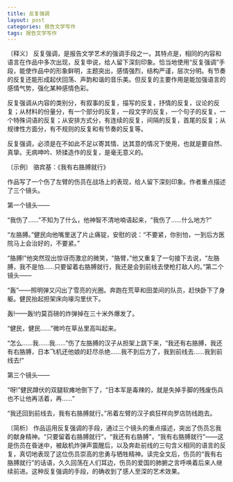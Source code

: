 ```yaml
---
title: 反复强调
layout: post
categories: 报告文学写作
tags: 报告文学写作
---
```


〔释义〕 反复强调，是报告文学艺术的强调手段之一。其特点是，相同的内容和语言在作品中多次出现，反复申说，给人留下深刻印象。恰当地使用“反复强调”手段，能使作品中的形象鲜明，主题突出，感情强烈，结构严谨，层次分明。有节奏的反复还能形成起伏回荡、声韵和谐的音乐美。但反复的主要作用是能加强语言的感情气势，强化某种感情色彩。

反复强调从内容的类别分，有叙事的反复，描写的反复，抒情的反复，议论的反复；从材料的份量分，有一个部分的反复，一段文字的反复，一个句子的反复，一个特殊词语的反复；从安排方式分，有连续的反复，间隔的反复，首尾的反复；从规律性方面分，有不规则的反复和有节奏的反复等。

反复强调，必须是在不如此不足以寄其情、达其意的情况下使用，也就是要自然、真挚。无病呻吟、矫揉造作的反复，是毫无意义的。

〔示例〕 骆宾基：《我有右胳膊就行》

作品写了一个伤了左臂的伤员在战场上的表现，给人留下深刻印象。作者重点描述了三个镜头。

第一个镜头——

“我伤了……”不知为了什么，他神智不清地喃语起来，“我伤了……什么地方?”

“左胳膊。”健民向他嘴里送了片止痛锭，安慰的说：“不要紧，你别怕，一到后方医院马上会治好的，不要紧。”

“胳膊!”他突然现出惊讶而激忿的微笑，“胳臂，”他又重复了一句接下去说，“左胳膊，我不是怕……只要留着右胳膊就行，我还是会到前线去使枪打敌人的。”第二个镜头——

“轰”——照明弹又闪出了雪亮的光圈。奔跑在荒草和田垄间的队员，赶快卧下了身躯。健民抬起担架床向壕沟里伏下。

轰!——轰!约莫百磅的炸弹掉在三十米外爆发了。

“健民，健民……”微吟在草丛里高叫起来。

“怎么……我……我……”伤了左胳膊的汉子从担架上跳下来，“我还有右胳膊，我还有右胳膊，日本飞机还他娘的赶尽杀绝……我不到后方了，我到前线去……我到前线去!”

第三个镜头——

“呀!”健民蹲伏的双腿软瘫地倒下了，“日本军是毒辣的，就是失掉手脚的残废伤兵也不让他再活着，再……”

“我还回到前线去，我有右胳膊就行。”吊着左臂的汉子疯狂样向罗店防线跑去。

〔简析〕 作品运用反复强调的手段，通过三个镜头的重点描述，突出了伤员忘我的献身精神。“只要留着右胳膊就行”，“我还有右胳膊”，“我有右胳膊就行”——这是伤员在昏迷中，被敌机炸弹声震醒后，以及奔赴前线的三句含义相同的语言的反复，真切地表现了这位伤员崇高的忠勇与牺牲精神。读完全文后，伤员的“我有右胳膊就行”的话语，久久回荡在人们耳边，伤员的爱国的肺腑之言呼唤着后来人继续前进。这种反复强调的手段，的确收到了感人至深的艺术效果。 